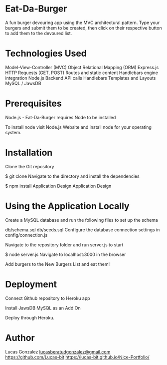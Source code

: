 # Eat-Da-Burger
A fun burger devouring app using the MVC architectural pattern. Type your burgers and submit them to be created, then click on their respective button to add them to the devoured list. 

# Technologies Used
Model-View-Controller (MVC)
Object Relational Mapping (ORM)
Express.js
HTTP Requests (GET, POST)
Routes and static content
Handlebars engine integration
Node.js
Backend API calls
Handlebars Templates and Layouts
MySQL / JawsDB

# Prerequisites
Node.js - Eat-Da-Burger requires Node to be installed

To install node visit Node.js Website and install node for your operating system.

# Installation
Clone the Git repository

$ git clone <repo>
Navigate to the directory and install the dependencies

$ npm install
Application Design
Application Design

# Using the Application Locally
Create a MySQL database and run the following files to set up the schema

db/schema.sql
db/seeds.sql
Configure the database connection settings in config/connection.js

Navigate to the repository folder and run server.js to start

$ node server.js
Navigate to localhost:3000 in the browser

Add burgers to the New Burgers List and eat them!

# Deployment
Connect Github repository to Heroku app

Install JawsDB MySQL as an Add On 

Deploy through Heroku.

# Author 
Lucas Gonzalez lucasberatudgonzalez@gmail.com https://github.com/Lucas-bit https://lucas-bit.github.io/Nice-Portfolio/
